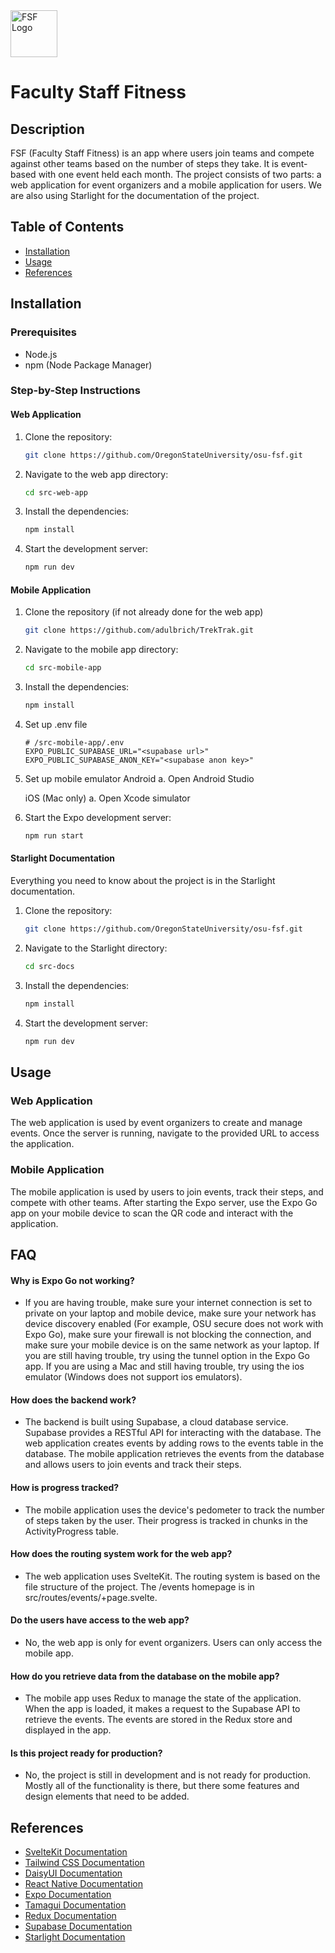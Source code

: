 <img src="src-web-app/static/about/logo.png" alt="FSF Logo" width="75"/>

# Faculty Staff Fitness

## Description
FSF (Faculty Staff Fitness) is an app where users join teams and compete against other teams based on the number of steps they take. It is event-based with one event held each month. The project consists of two parts: a web application for event organizers and a mobile application for users.  We are also using Starlight for the documentation of the project.

## Table of Contents
- [Installation](#installation)
- [Usage](#usage)
- [References](#references)

## Installation

### Prerequisites
- Node.js
- npm (Node Package Manager)

### Step-by-Step Instructions

#### Web Application

1. Clone the repository:
    ```bash
    git clone https://github.com/OregonStateUniversity/osu-fsf.git
    ```

2. Navigate to the web app directory:
    ```bash
    cd src-web-app
    ```

3. Install the dependencies:
    ```bash
    npm install
    ```

4. Start the development server:
    ```bash
    npm run dev
    ```

#### Mobile Application

1. Clone the repository (if not already done for the web app)
    ```bash
    git clone https://github.com/adulbrich/TrekTrak.git
    ```

2. Navigate to the mobile app directory:
    ```bash
    cd src-mobile-app
    ```

3. Install the dependencies:
    ```bash
    npm install
    ```

4. Set up .env file
    ```
    # /src-mobile-app/.env
    EXPO_PUBLIC_SUPABASE_URL="<supabase url>"
    EXPO_PUBLIC_SUPABASE_ANON_KEY="<supabase anon key>"
    ```
5. Set up mobile emulator
    Android 
        a. Open Android Studio


    iOS (Mac only)
        a. Open Xcode simulator


6. Start the Expo development server:
    ```bash
    npm run start
    ```

#### Starlight Documentation

Everything you need to know about the project is in the Starlight documentation. 

1. Clone the repository:
    ```bash
    git clone https://github.com/OregonStateUniversity/osu-fsf.git
    ```
2. Navigate to the Starlight directory:
    ```bash
    cd src-docs
    ```
3. Install the dependencies:
    ```bash
    npm install
    ```
4. Start the development server:
    ```bash
    npm run dev
    ```



## Usage

### Web Application
The web application is used by event organizers to create and manage events. Once the server is running, navigate to the provided URL to access the application.

### Mobile Application
The mobile application is used by users to join events, track their steps, and compete with other teams. After starting the Expo server, use the Expo Go app on your mobile device to scan the QR code and interact with the application.

## FAQ

#### Why is Expo Go not working?

- If you are having trouble, make sure your internet connection is set to private on your laptop and mobile device, make sure your network has device discovery enabled (For example, OSU secure does not work with Expo Go), make sure your firewall is not blocking the connection, and make sure your mobile device is on the same network as your laptop. If you are still having trouble, try using the tunnel option in the Expo Go app. If you are using a Mac and still having trouble, try using the ios emulator (Windows does not support ios emulators).

#### How does the backend work?

- The backend is built using Supabase, a cloud database service. Supabase provides a RESTful API for interacting with the database. The web application creates events by adding rows to the events table in the database. The mobile application retrieves the events from the database and allows users to join events and track their steps.

#### How is progress tracked?

- The mobile application uses the device's pedometer to track the number of steps taken by the user. Their progress is tracked in chunks in the ActivityProgress table.  

#### How does the routing system work for the web app?

- The web application uses SvelteKit.  The routing system is based on the file structure of the project. The /events homepage is in src/routes/events/+page.svelte.  

#### Do the users have access to the web app?

- No, the web app is only for event organizers. Users can only access the mobile app.  

#### How do you retrieve data from the database on the mobile app?

- The mobile app uses Redux to manage the state of the application. When the app is loaded, it makes a request to the Supabase API to retrieve the events. The events are stored in the Redux store and displayed in the app.

#### Is this project ready for production?

- No, the project is still in development and is not ready for production. Mostly all of the functionality is there, but there some features and design elements that need to be added.



## References
- [SvelteKit Documentation](https://kit.svelte.dev/docs/introduction)
- [Tailwind CSS Documentation](https://tailwindcss.com/docs)
- [DaisyUI Documentation](https://daisyui.com/)
- [React Native Documentation](https://reactnative.dev/docs/getting-started)
- [Expo Documentation](https://docs.expo.dev/)
- [Tamagui Documentation](https://tamagui.dev/)
- [Redux Documentation](https://redux.js.org/introduction/getting-started)
- [Supabase Documentation](https://supabase.io/docs)
- [Starlight Documentation](https://starlight.astro.build/)